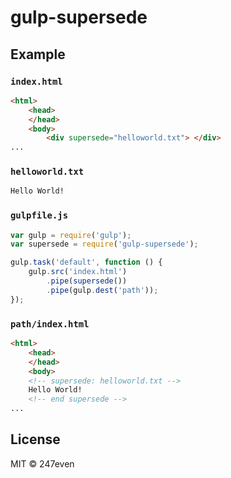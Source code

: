 # gulp-supersede


## Example

### `index.html`

```html
<html>
	<head>
	</head>
	<body>
		<div supersede="helloworld.txt"> </div>
...
```

### `helloworld.txt`
```html
Hello World!
```

### `gulpfile.js`

```js
var gulp = require('gulp');
var supersede = require('gulp-supersede');

gulp.task('default', function () {
	gulp.src('index.html')
		.pipe(supersede())
		.pipe(gulp.dest('path'));
});
```

### `path/index.html`

```html
<html>
	<head>
	</head>
	<body>
	<!-- supersede: helloworld.txt -->
	Hello World!
	<!-- end supersede -->
...
```



## License

MIT © 247even
